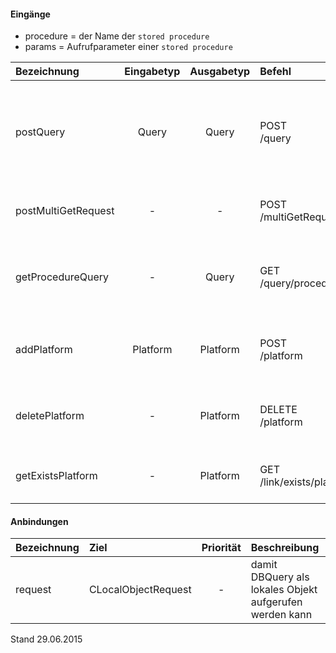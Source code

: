 #### Eingänge
- procedure = der Name der `stored procedure`
- params = Aufrufparameter einer `stored procedure`

| Bezeichnung  | Eingabetyp  | Ausgabetyp | Befehl | Beschreibung |
| :----------- |:-----------:| :---------:| :----- | :----------- |
|postQuery|Query|Query|POST<br>/query| führt eine SQL Anfrage aus, welche im `request` Teil des Eingabeobjekts angegeben wurde  |
|postMultiGetRequest|-|-|POST<br>/multiGetRequest| führt eine Liste von Anfragen aus (nur GET Anfragen) |
|getProcedureQuery|-|Query|GET<br>/query/procedure/:procedure(/:params+)| ruft eine `stored procedure` mit den angegebenen Parametern auf |
|addPlatform|Platform|Platform|POST<br>/platform|installiert dies zugehörige Tabelle und die Prozeduren für diese Plattform|
|deletePlatform|-|Platform|DELETE<br>/platform|entfernt die Tabelle und Prozeduren aus der Plattform|
|getExistsPlatform|-|Platform|GET<br>/link/exists/platform| prüft, ob die Tabelle und die Prozeduren existieren |

#### Anbindungen
| Bezeichnung  | Ziel  | Priorität | Beschreibung |
| :----------- |:----- | :--------:| :------------|
|request|CLocalObjectRequest|-| damit DBQuery als lokales Objekt aufgerufen werden kann |

Stand 29.06.2015
